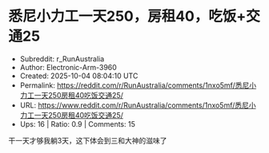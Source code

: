 # 悉尼小力工一天250，房租40，吃饭+交通25

- Subreddit: r_RunAustralia
- Author: Electronic-Arm-3960
- Created: 2025-10-04 08:04:10 UTC
- Permalink: https://reddit.com/r/RunAustralia/comments/1nxo5mf/悉尼小力工一天250房租40吃饭交通25/
- URL: https://www.reddit.com/r/RunAustralia/comments/1nxo5mf/悉尼小力工一天250房租40吃饭交通25/
- Ups: 16 | Ratio: 0.9 | Comments: 15


干一天才够我躺3天，这下体会到三和大神的滋味了

